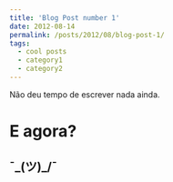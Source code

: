 ```yaml
---
title: 'Blog Post number 1'
date: 2012-08-14
permalink: /posts/2012/08/blog-post-1/
tags:
  - cool posts
  - category1
  - category2
---
```


Não deu tempo de escrever nada ainda.


E agora?
======


¯\_(ツ)_/¯
------